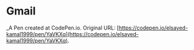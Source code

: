 # Gmail
 _A Pen created at CodePen.io. Original URL: [https://codepen.io/elsayed-kamal1999/pen/YaVKXq](https://codepen.io/elsayed-kamal1999/pen/YaVKXq).

 